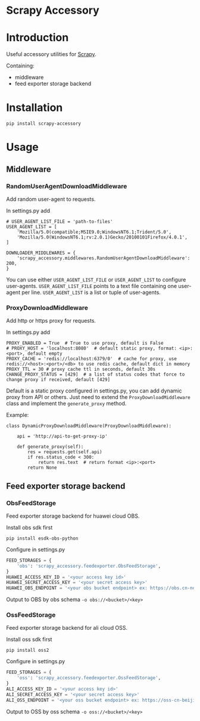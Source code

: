 Scrapy Accessory
================

# Introduction

Useful accessory utilities for [Scrapy](https://scrapy.org/).

Containing:

- middleware
- feed exporter storage backend

# Installation

```
pip install scrapy-accessory
```

# Usage

## Middleware

### RandomUserAgentDownloadMiddleware

Add random user-agent to requests.

In settings.py add

```
# USER_AGENT_LIST_FILE = 'path-to-files'
USER_AGENT_LIST = [
    'Mozilla/5.0(compatible;MSIE9.0;WindowsNT6.1;Trident/5.0',
    'Mozilla/5.0(WindowsNT6.1;rv:2.0.1)Gecko/20100101Firefox/4.0.1',
]

DOWNLOADER_MIDDLEWARES = {
    'scrapy_accessory.middlewares.RandomUserAgentDownloadMiddleware': 200,
}
```

You can use either `USER_AGENT_LIST_FILE` or `USER_AGENT_LIST` to configure user-agents.
`USER_AGENT_LIST_FILE` points to a text file containing one user-agent per line.
`USER_AGENT_LIST` is a list or tuple of user-agents.

### ProxyDownloadMiddleware

Add http or https proxy for requests.

In settings.py add

```
PROXY_ENABLED = True  # True to use proxy, default is False
# PROXY_HOST = 'localhost:8080'  # default static proxy, format: <ip>:<port>, default empty
PROXY_CACHE = 'redis://localhost:6379/0'  # cache for proxy, use redis://<host>:<port>/<db> to use redis cache, default dict in memory
PROXY_TTL = 30 # proxy cache ttl in seconds, default 30s
CHANGE_PROXY_STATUS = [429]  # a list of status codes that force to change proxy if received, default [429]
```

Default is a static proxy configured in settings.py, you can add dynamic proxy from API or others.
Just need to extend the `ProxyDownloadMiddleware` class and implement the `generate_proxy` method.

Example:

```
class DynamicProxyDownloadMiddleware(ProxyDownloadMiddleware):

    api = 'http://api-to-get-proxy-ip'

    def generate_proxy(self):
        res = requests.get(self.api)
        if res.status_code < 300:
            return res.text  # return format <ip>:<port>
        return None
```

## Feed exporter storage backend

### ObsFeedStorage

Feed exporter storage backend for huawei cloud OBS.

Install obs sdk first

```
pip install esdk-obs-python
```

Configure in settings.py

```python
FEED_STORAGES = {
    'obs': 'scrapy_accessory.feedexporter.ObsFeedStorage',
}
HUAWEI_ACCESS_KEY_ID = '<your access key id>'
HUAWEI_SECRET_ACCESS_KEY = '<your secret access key>'
HUAWEI_OBS_ENDPOINT = '<your obs bucket endpoint> ex: https://obs.cn-north-4.myhuaweicloud.com'
```

Output to OBS by obs schema `-o obs://<bucket>/<key>`

### OssFeedStorage

Feed exporter storage backend for ali cloud OSS.

Install oss sdk first

```
pip install oss2
```

Configure in settings.py

```python
FEED_STORAGES = {
    'oss': 'scrapy_accessory.feedexporter.OssFeedStorage',
}
ALI_ACCESS_KEY_ID = '<your access key id>'
ALI_SECRET_ACCESS_KEY = '<your secret access key>'
ALI_OSS_ENDPOINT = '<your oss bucket endpoint> ex: https://oss-cn-beijing.aliyuncs.com'
```

Output to OSS by oss schema `-o oss://<bucket>/<key>`
